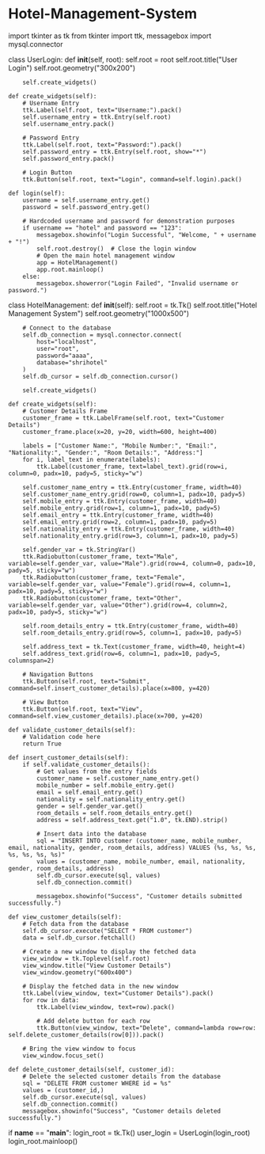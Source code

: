 # Hotel-Management-System
import tkinter as tk
from tkinter import ttk, messagebox
import mysql.connector

class UserLogin:
    def __init__(self, root):
        self.root = root
        self.root.title("User Login")
        self.root.geometry("300x200")

        self.create_widgets()

    def create_widgets(self):
        # Username Entry
        ttk.Label(self.root, text="Username:").pack()
        self.username_entry = ttk.Entry(self.root)
        self.username_entry.pack()

        # Password Entry
        ttk.Label(self.root, text="Password:").pack()
        self.password_entry = ttk.Entry(self.root, show="*")
        self.password_entry.pack()

        # Login Button
        ttk.Button(self.root, text="Login", command=self.login).pack()

    def login(self):
        username = self.username_entry.get()
        password = self.password_entry.get()

        # Hardcoded username and password for demonstration purposes
        if username == "hotel" and password == "123":
            messagebox.showinfo("Login Successful", "Welcome, " + username + "!")
            self.root.destroy()  # Close the login window
            # Open the main hotel management window
            app = HotelManagement()
            app.root.mainloop()
        else:
            messagebox.showerror("Login Failed", "Invalid username or password.")

class HotelManagement:
    def __init__(self):
        self.root = tk.Tk()
        self.root.title("Hotel Management System")
        self.root.geometry("1000x500")

        # Connect to the database
        self.db_connection = mysql.connector.connect(
            host="localhost",
            user="root",
            password="aaaa",
            database="shrihotel"
        )
        self.db_cursor = self.db_connection.cursor()

        self.create_widgets()

    def create_widgets(self):
        # Customer Details Frame
        customer_frame = ttk.LabelFrame(self.root, text="Customer Details")
        customer_frame.place(x=20, y=20, width=600, height=400)

        labels = ["Customer Name:", "Mobile Number:", "Email:", "Nationality:", "Gender:", "Room Details:", "Address:"]
        for i, label_text in enumerate(labels):
            ttk.Label(customer_frame, text=label_text).grid(row=i, column=0, padx=10, pady=5, sticky="w")

        self.customer_name_entry = ttk.Entry(customer_frame, width=40)
        self.customer_name_entry.grid(row=0, column=1, padx=10, pady=5)
        self.mobile_entry = ttk.Entry(customer_frame, width=40)
        self.mobile_entry.grid(row=1, column=1, padx=10, pady=5)
        self.email_entry = ttk.Entry(customer_frame, width=40)
        self.email_entry.grid(row=2, column=1, padx=10, pady=5)
        self.nationality_entry = ttk.Entry(customer_frame, width=40)
        self.nationality_entry.grid(row=3, column=1, padx=10, pady=5)

        self.gender_var = tk.StringVar()
        ttk.Radiobutton(customer_frame, text="Male", variable=self.gender_var, value="Male").grid(row=4, column=0, padx=10, pady=5, sticky="w")
        ttk.Radiobutton(customer_frame, text="Female", variable=self.gender_var, value="Female").grid(row=4, column=1, padx=10, pady=5, sticky="w")
        ttk.Radiobutton(customer_frame, text="Other", variable=self.gender_var, value="Other").grid(row=4, column=2, padx=10, pady=5, sticky="w")

        self.room_details_entry = ttk.Entry(customer_frame, width=40)
        self.room_details_entry.grid(row=5, column=1, padx=10, pady=5)

        self.address_text = tk.Text(customer_frame, width=40, height=4)
        self.address_text.grid(row=6, column=1, padx=10, pady=5, columnspan=2)

        # Navigation Buttons
        ttk.Button(self.root, text="Submit", command=self.insert_customer_details).place(x=800, y=420)

        # View Button
        ttk.Button(self.root, text="View", command=self.view_customer_details).place(x=700, y=420)

    def validate_customer_details(self):
        # Validation code here
        return True

    def insert_customer_details(self):
        if self.validate_customer_details():
            # Get values from the entry fields
            customer_name = self.customer_name_entry.get()
            mobile_number = self.mobile_entry.get()
            email = self.email_entry.get()
            nationality = self.nationality_entry.get()
            gender = self.gender_var.get()
            room_details = self.room_details_entry.get()
            address = self.address_text.get("1.0", tk.END).strip()

            # Insert data into the database
            sql = "INSERT INTO customer (customer_name, mobile_number, email, nationality, gender, room_details, address) VALUES (%s, %s, %s, %s, %s, %s, %s)"
            values = (customer_name, mobile_number, email, nationality, gender, room_details, address)
            self.db_cursor.execute(sql, values)
            self.db_connection.commit()

            messagebox.showinfo("Success", "Customer details submitted successfully.")

    def view_customer_details(self):
        # Fetch data from the database
        self.db_cursor.execute("SELECT * FROM customer")
        data = self.db_cursor.fetchall()

        # Create a new window to display the fetched data
        view_window = tk.Toplevel(self.root)
        view_window.title("View Customer Details")
        view_window.geometry("600x400")

        # Display the fetched data in the new window
        ttk.Label(view_window, text="Customer Details").pack()
        for row in data:
            ttk.Label(view_window, text=row).pack()

            # Add delete button for each row
            ttk.Button(view_window, text="Delete", command=lambda row=row: self.delete_customer_details(row[0])).pack()

        # Bring the view window to focus
        view_window.focus_set()

    def delete_customer_details(self, customer_id):
        # Delete the selected customer details from the database
        sql = "DELETE FROM customer WHERE id = %s"
        values = (customer_id,)
        self.db_cursor.execute(sql, values)
        self.db_connection.commit()
        messagebox.showinfo("Success", "Customer details deleted successfully.")

if __name__ == "__main__":
    login_root = tk.Tk()
    user_login = UserLogin(login_root)
    login_root.mainloop()

